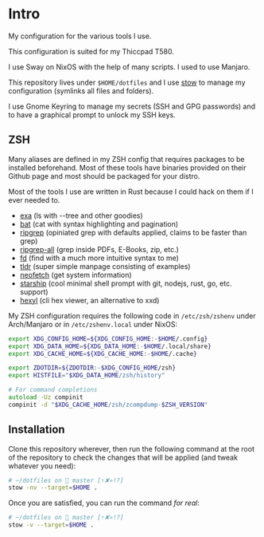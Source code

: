 # Intro
My configuration for the various tools I use.

This configuration is suited for my Thiccpad T580.

I use Sway on NixOS with the help of many scripts. I used to use Manjaro.

This repository lives under `$HOME/dotfiles` and I use [stow](https://www.gnu.org/software/stow/manual/stow.html)
to manage my configuration (symlinks all files and folders).

I use Gnome Keyring to manage my secrets (SSH and GPG passwords) and to have
a graphical prompt to unlock my SSH keys.

## ZSH

Many aliases are defined in my ZSH config that requires packages to be installed
beforehand. Most of these tools have binaries provided on their Github page and
most should be packaged for your distro.

Most of the tools I use are written in Rust because I could hack on them if I
ever needed to.

- [exa](https://github.com/ogham/exa) (ls with --tree and other goodies)
- [bat](https://github.com/sharkdp/bat) (cat with syntax highlighting and pagination)
- [ripgrep](https://github.com/BurntSushi/ripgrep) (opiniated grep with defaults applied, claims to be faster than grep)
- [ripgrep-all](https://github.com/phiresky/ripgrep-all) (grep inside PDFs, E-Books, zip, etc.)
- [fd](https://github.com/sharkdp/fd) (find with a much more intuitive syntax to me)
- [tldr](https://github.com/tldr-pages/tldr) (super simple manpage consisting of examples)
- [neofetch](https://github.com/dylanaraps/neofetch) (get system information)
- [starship](https://github.com/starship/starship) (cool minimal shell prompt with git, nodejs, rust, go, etc. support)
- [hexyl](https://sharkdp/hexyl) (cli hex viewer, an alternative to xxd)

My ZSH configuration requires the following code in `/etc/zsh/zshenv` under Arch/Manjaro
or in `/etc/zshenv.local` under NixOS:

```zsh
export XDG_CONFIG_HOME=${XDG_CONFIG_HOME:-$HOME/.config}
export XDG_DATA_HOME=${XDG_DATA_HOME:-$HOME/.local/share}
export XDG_CACHE_HOME=${XDG_CACHE_HOME:-$HOME/.cache}

export ZDOTDIR=${ZDOTDIR:-$XDG_CONFIG_HOME/zsh}
export HISTFILE="$XDG_DATA_HOME/zsh/history"

# For command completions
autoload -Uz compinit
compinit -d "$XDG_CACHE_HOME/zsh/zcompdump-$ZSH_VERSION"
```

## Installation

Clone this repository wherever, then run the following command
at the root of the repository
to check the changes that will be applied (and tweak whatever you need):

```sh
# ~/dotfiles on  master [⇡✘»!?]
stow -nv --target=$HOME .
```

Once you are satisfied, you can run the command _for real_:

```sh
# ~/dotfiles on  master [⇡✘»!?]
stow -v --target=$HOME .
```
